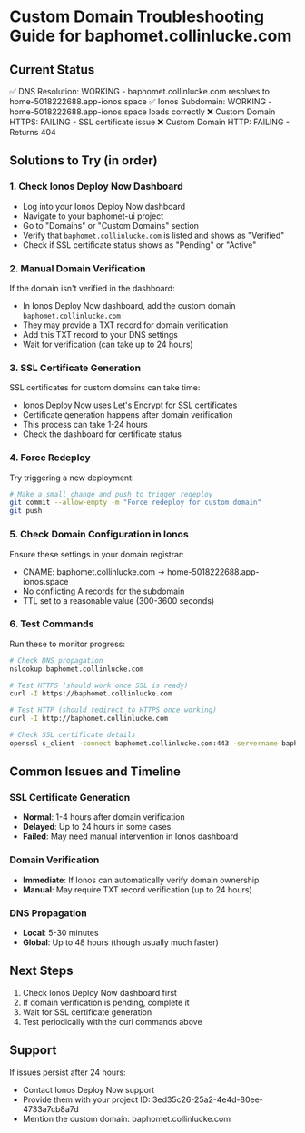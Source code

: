 # Custom Domain Troubleshooting Guide for baphomet.collinlucke.com

## Current Status
✅ DNS Resolution: WORKING - baphomet.collinlucke.com resolves to home-5018222688.app-ionos.space
✅ Ionos Subdomain: WORKING - home-5018222688.app-ionos.space loads correctly
❌ Custom Domain HTTPS: FAILING - SSL certificate issue
❌ Custom Domain HTTP: FAILING - Returns 404

## Solutions to Try (in order)

### 1. Check Ionos Deploy Now Dashboard
- Log into your Ionos Deploy Now dashboard
- Navigate to your baphomet-ui project
- Go to "Domains" or "Custom Domains" section
- Verify that `baphomet.collinlucke.com` is listed and shows as "Verified"
- Check if SSL certificate status shows as "Pending" or "Active"

### 2. Manual Domain Verification
If the domain isn't verified in the dashboard:
- In Ionos Deploy Now dashboard, add the custom domain `baphomet.collinlucke.com`
- They may provide a TXT record for domain verification
- Add this TXT record to your DNS settings
- Wait for verification (can take up to 24 hours)

### 3. SSL Certificate Generation
SSL certificates for custom domains can take time:
- Ionos Deploy Now uses Let's Encrypt for SSL certificates
- Certificate generation happens after domain verification
- This process can take 1-24 hours
- Check the dashboard for certificate status

### 4. Force Redeploy
Try triggering a new deployment:
```bash
# Make a small change and push to trigger redeploy
git commit --allow-empty -m "Force redeploy for custom domain"
git push
```

### 5. Check Domain Configuration in Ionos
Ensure these settings in your domain registrar:
- CNAME: baphomet.collinlucke.com → home-5018222688.app-ionos.space
- No conflicting A records for the subdomain
- TTL set to a reasonable value (300-3600 seconds)

### 6. Test Commands
Run these to monitor progress:

```bash
# Check DNS propagation
nslookup baphomet.collinlucke.com

# Test HTTPS (should work once SSL is ready)
curl -I https://baphomet.collinlucke.com

# Test HTTP (should redirect to HTTPS once working)
curl -I http://baphomet.collinlucke.com

# Check SSL certificate details
openssl s_client -connect baphomet.collinlucke.com:443 -servername baphomet.collinlucke.com
```

## Common Issues and Timeline

### SSL Certificate Generation
- **Normal**: 1-4 hours after domain verification
- **Delayed**: Up to 24 hours in some cases
- **Failed**: May need manual intervention in Ionos dashboard

### Domain Verification
- **Immediate**: If Ionos can automatically verify domain ownership
- **Manual**: May require TXT record verification (up to 24 hours)

### DNS Propagation
- **Local**: 5-30 minutes
- **Global**: Up to 48 hours (though usually much faster)

## Next Steps
1. Check Ionos Deploy Now dashboard first
2. If domain verification is pending, complete it
3. Wait for SSL certificate generation
4. Test periodically with the curl commands above

## Support
If issues persist after 24 hours:
- Contact Ionos Deploy Now support
- Provide them with your project ID: 3ed35c26-25a2-4e4d-80ee-4733a7cb8a7d
- Mention the custom domain: baphomet.collinlucke.com
